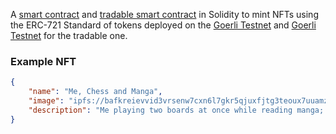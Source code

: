 A [smart contract](./NFT_FCS.sol) and [tradable smart contract](./Tradable_NFT_FCS.sol) in Solidity to mint NFTs using the ERC-721 Standard of tokens deployed on the [Goerli Testnet](https://goerli.etherscan.io/address/0x2d6CB3e59c92199a2f7117F17973bFA2EDf7021a) and [Goerli Testnet](https://goerli.etherscan.io/address/0xa5E5079726F9b6b8206F2a5E8157e1DF76fB1de6) for the tradable one.

### Example NFT
```json
{
    "name": "Me, Chess and Manga",
    "image": "ipfs://bafkreievvid3vrsenw7cxn6l7gkr5qjuxfjtg3teoux7uuamzkpbcjb33i",
    "description": "Me playing two boards at once while reading manga; nothing out of ordinary here!!"
}
```
